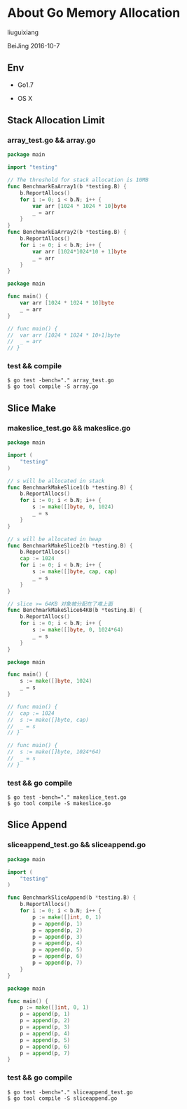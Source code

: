 # About Go Memory Allocation

liuguixiang

BeiJing 2016-10-7

## Env

* Go1.7

* OS X 

## Stack Allocation Limit
### array_test.go && array.go
```go
package main

import "testing"

// The threshold for stack allocation is 10MB
func BenchmarkEaArray1(b *testing.B) {
	b.ReportAllocs()
	for i := 0; i < b.N; i++ {
		var arr [1024 * 1024 * 10]byte
		_ = arr
	}
}
func BenchmarkEaArray2(b *testing.B) {
	b.ReportAllocs()
	for i := 0; i < b.N; i++ {
		var arr [1024*1024*10 + 1]byte
		_ = arr
	}
}
```

```go
package main

func main() {
	var arr [1024 * 1024 * 10]byte
	_ = arr
}

// func main() {
// 	var arr [1024 * 1024 * 10+1]byte
// 	_ = arr
// }
```
### test && compile
```
$ go test -bench="." array_test.go
$ go tool compile -S array.go
```
## Slice Make
### makeslice_test.go && makeslice.go
```go
package main

import (
	"testing"
)

// s will be allocated in stack
func BenchmarkMakeSlice1(b *testing.B) {
	b.ReportAllocs()
	for i := 0; i < b.N; i++ {
		s := make([]byte, 0, 1024)
		_ = s
	}
}

// s will be allocated in heap
func BenchmarkMakeSlice2(b *testing.B) {
	b.ReportAllocs()
	cap := 1024
	for i := 0; i < b.N; i++ {
		s := make([]byte, cap, cap)
		_ = s
	}
}

// slice >= 64KB 对象被分配在了堆上面
func BenchmarkMakeSlice64KB(b *testing.B) {
	b.ReportAllocs()
	for i := 0; i < b.N; i++ {
		s := make([]byte, 0, 1024*64)
		_ = s
	}
}
```

```go
package main

func main() {
	s := make([]byte, 1024)
	_ = s
}

// func main() {
// 	cap := 1024
// 	s := make([]byte, cap)
// 	_ = s
// }

// func main() {
// 	s := make([]byte, 1024*64)
// 	_ = s
// }
```
### test && go compile
```
$ go test -bench="." makeslice_test.go
$ go tool compile -S makeslice.go
```

## Slice Append
### sliceappend_test.go && sliceappend.go
```go
package main

import (
	"testing"
)

func BenchmarkSliceAppend(b *testing.B) {
	b.ReportAllocs()
	for i := 0; i < b.N; i++ {
		p := make([]int, 0, 1)
		p = append(p, 1)
		p = append(p, 2)
		p = append(p, 3)
		p = append(p, 4)
		p = append(p, 5)
		p = append(p, 6)
		p = append(p, 7)
	}
}
```
```go
package main

func main() {
	p := make([]int, 0, 1)
	p = append(p, 1)
	p = append(p, 2)
	p = append(p, 3)
	p = append(p, 4)
	p = append(p, 5)
	p = append(p, 6)
	p = append(p, 7)
}
```
### test && go compile
```
$ go test -bench="." sliceappend_test.go
$ go tool compile -S sliceappend.go
```
